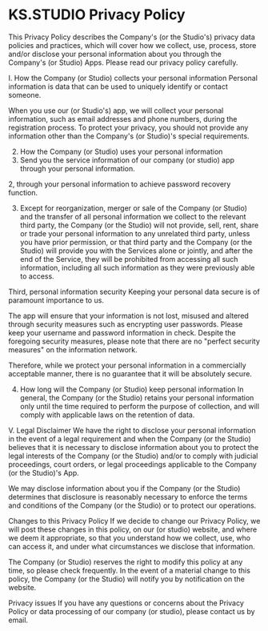 # KS.STUDIO Privacy Policy
This Privacy Policy describes the Company's (or the Studio's) privacy data policies and practices, which will cover how we collect, use, process, store and/or disclose your personal information about you through the Company's (or Studio) Apps. Please read our privacy policy carefully.
 
I. How the Company (or Studio) collects your personal information
Personal information is data that can be used to uniquely identify or contact someone.
 
When you use our (or Studio's) app, we will collect your personal information, such as email addresses and phone numbers, during the registration process. To protect your privacy, you should not provide any information other than the Company's (or Studio)'s special requirements.
 
2. How the Company (or Studio) uses your personal information
1. Send you the service information of our company (or studio) app through your personal information.
 
2, through your personal information to achieve password recovery function.
 
3. Except for reorganization, merger or sale of the Company (or Studio) and the transfer of all personal information we collect to the relevant third party, the Company (or the Studio) will not provide, sell, rent, share or trade your personal information to any unrelated third party, unless you have prior permission, or that third party and the Company (or the Studio) will provide you with the Services alone or jointly, and after the end of the Service, they will be prohibited from accessing all such information, including all such information as they were previously able to access.
 
Third, personal information security
Keeping your personal data secure is of paramount importance to us.
 
The app will ensure that your information is not lost, misused and altered through security measures such as encrypting user passwords. Please keep your username and password information in check. Despite the foregoing security measures, please note that there are no "perfect security measures" on the information network.
 
Therefore, while we protect your personal information in a commercially acceptable manner, there is no guarantee that it will be absolutely secure.
 
4. How long will the Company (or Studio) keep personal information
In general, the Company (or the Studio) retains your personal information only until the time required to perform the purpose of collection, and will comply with applicable laws on the retention of data.
 
V. Legal Disclaimer
We have the right to disclose your personal information in the event of a legal requirement and when the Company (or the Studio) believes that it is necessary to disclose information about you to protect the legal interests of the Company (or the Studio) and/or to comply with judicial proceedings, court orders, or legal proceedings applicable to the Company (or the Studio)'s App.
 
We may disclose information about you if the Company (or the Studio) determines that disclosure is reasonably necessary to enforce the terms and conditions of the Company (or the Studio) or to protect our operations.
 
Changes to this Privacy Policy
If we decide to change our Privacy Policy, we will post these changes in this policy, on our (or studio) website, and where we deem it appropriate, so that you understand how we collect, use, who can access it, and under what circumstances we disclose that information.
 
The Company (or Studio) reserves the right to modify this policy at any time, so please check frequently. In the event of a material change to this policy, the Company (or the Studio) will notify you by notification on the website.
 
Privacy issues
If you have any questions or concerns about the Privacy Policy or data processing of our company (or studio), please contact us by email.
